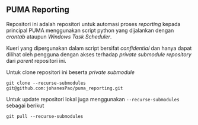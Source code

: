 ## PUMA Reporting
Repositori ini adalah repositori untuk automasi proses _reporting_ kepada principal PUMA menggunakan script python yang dijalankan dengan _crontab_ ataupun _Windows Task Scheduler_.

Kueri yang dipergunakan dalam script bersifat _confidential_ dan hanya dapat dilihat oleh pengguna dengan akses terhadap _private submodule repository_ dari _parent_ repositori ini.

Untuk clone repositori ini beserta _private submodule_
```git
git clone --recurse-submodules git@github.com:johanesPao/puma_reporting.git
```

Untuk update repositori lokal juga menggunakan `--recurse-submodules` sebagai berikut
```git
git pull --recurse-submodules
```